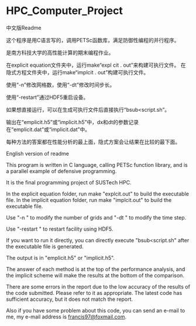 # HPC_Computer_Project

中文版Readme

这个程序是用C语言写的，调用PETSc函数库，满足防御性编程的并行程序。

是南方科技大学的高性能计算的期末编程作业。

在explicit equation文件夹中，运行make“expl cit . out”来构建可执行文件。
在隐式方程文件夹中，运行make“implcit . out”构建可执行文件。

使用“-n”修改网格数，使用“-dt”修改时间步长。

使用“-restart”通过HDF5重启设备。

如果想直接运行，可以在生成可执行文件后直接执行“bsub<script.sh”。

输出在“emplicit.h5”或“implicit.h5”中，dx和dt的参数记录在“emplicit.dat”或“implicit.dat”中。

每种方法的答案都在性能分析的最上面，隐式方案会让结果在比较的最下面。

English version of readme

This program is written in C language, calling PETSc function library, and is a parallel example of defensive programming.

It is the final programming project of SUSTech HPC.

In the explicit equation folder, run make "explcit.out" to build the executable file.
In the implicit equation folder, run make "implcit.out" to build the executable file.

Use "-n " to modify the number of grids and "-dt " to modify the time step.

Use "-restart " to restart facility using HDF5.

If you want to run it directly, you can directly execute "bsub<script.sh" after the executable file is generated.

The output is in "emplicit.h5" or "implicit.h5".

The answer of each method is at the top of the performance analysis, and the implicit scheme will make the results at the bottom of the comparison.

There are some errors in the report due to the low accuracy of the results of the code submitted. Please refer to it as appropriate. The latest code has sufficient accuracy, but it does not match the report.

Also if you have some problem about this code, you can send an e-mail to me, my e-mail address is francis97@foxmail.com.
